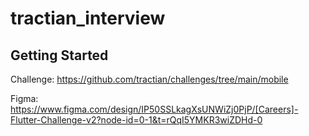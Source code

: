 # tractian_interview

## Getting Started

Challenge: https://github.com/tractian/challenges/tree/main/mobile

Figma: https://www.figma.com/design/IP50SSLkagXsUNWiZj0PjP/[Careers]-Flutter-Challenge-v2?node-id=0-1&t=rQqI5YMKR3wiZDHd-0